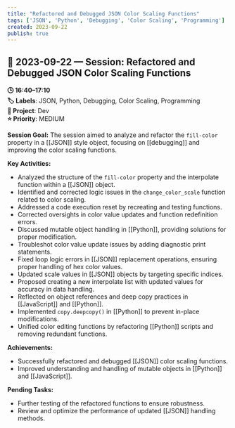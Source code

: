 ```yaml
---
title: "Refactored and Debugged JSON Color Scaling Functions"
tags: ['JSON', 'Python', 'Debugging', 'Color Scaling', 'Programming']
created: 2023-09-22
publish: true
---
```


## 📅 2023-09-22 — Session: Refactored and Debugged JSON Color Scaling Functions

**🕒 16:40–17:10**  
**🏷️ Labels**: JSON, Python, Debugging, Color Scaling, Programming  
**📂 Project**: Dev  
**⭐ Priority**: MEDIUM  


**Session Goal:**
The session aimed to analyze and refactor the `fill-color` property in a [[JSON]] style object, focusing on [[debugging]] and improving the color scaling functions.

**Key Activities:**
- Analyzed the structure of the `fill-color` property and the interpolate function within a [[JSON]] object.
- Identified and corrected logic issues in the `change_color_scale` function related to color scaling.
- Addressed a code execution reset by recreating and testing functions.
- Corrected oversights in color value updates and function redefinition errors.
- Discussed mutable object handling in [[Python]], providing solutions for proper modification.
- Troubleshot color value update issues by adding diagnostic print statements.
- Fixed loop logic errors in [[JSON]] replacement operations, ensuring proper handling of hex color values.
- Updated scale values in [[JSON]] objects by targeting specific indices.
- Proposed creating a new interpolate list with updated values for accuracy in data handling.
- Reflected on object references and deep copy practices in [[JavaScript]] and [[Python]].
- Implemented `copy.deepcopy()` in [[Python]] to prevent in-place modifications.
- Unified color editing functions by refactoring [[Python]] scripts and removing redundant functions.

**Achievements:**
- Successfully refactored and debugged [[JSON]] color scaling functions.
- Improved understanding and handling of mutable objects in [[Python]] and [[JavaScript]].

**Pending Tasks:**
- Further testing of the refactored functions to ensure robustness.
- Review and optimize the performance of updated [[JSON]] handling methods.
